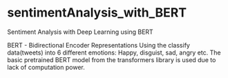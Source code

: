 # sentimentAnalysis_with_BERT
Sentiment Analysis with Deep Learning using BERT

BERT - Bidirectional Encoder Representations
Using the classify data(tweets) into 6 different emotions: Happy, disguist, sad, angry etc. 
The basic pretrained BERT model from the transformers library is used due to lack of computation power.
